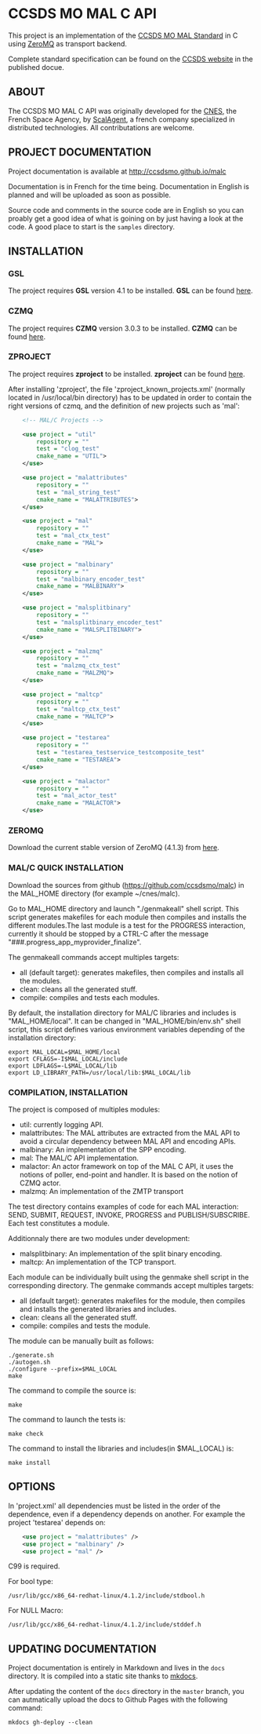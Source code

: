 # CCSDS MO MAL C API

This project is an implementation of the [CCSDS MO MAL Standard](https://en.wikipedia.org/wiki/CCSDS_Mission_Operations) in C using [ZeroMQ](zeromq.org) as transport backend.

Complete standard specification can be found on the [CCSDS website](http://public.ccsds.org/publications/BlueBooks.aspx) in the published docue.

## ABOUT

The CCSDS MO MAL C API was originally developed for the [CNES](http://cnes.fr), the French Space Agency, by [ScalAgent](http://www.scalagent.com/en/), a french company specialized in distributed technologies. All contributations are welcome.

## PROJECT DOCUMENTATION

Project documentation is available at http://ccsdsmo.github.io/malc

Documentation is in French for the time being. Documentation in English is planned and will be uploaded as soon as possible. 

Source code and comments in the source code are in English so you can proably get a good idea of what is goining on by just having a look at the code. A good place to start is the `samples` directory.

## INSTALLATION

### GSL

The project requires **GSL** version 4.1 to be installed. **GSL** can be found [here](https://github.com/imatix/gsl.git).


### CZMQ

The project requires **CZMQ** version 3.0.3 to be installed. **CZMQ** can be found [here](http://github.com/zeromq/czmq).

### ZPROJECT

The project requires **zproject** to be installed. **zproject** can be found [here](https://github.com/zeromq/zproject).

After installing 'zproject', the file 'zproject_known_projects.xml' (normally located in /usr/local/bin directory)
has to be updated in order to contain the right versions of czmq, and the definition of new projects such as 'mal':

```xml
    <!-- MAL/C Projects -->

    <use project = "util"
        repository = ""
        test = "clog_test"
        cmake_name = "UTIL">
    </use>

    <use project = "malattributes"
        repository = ""
        test = "mal_string_test"
        cmake_name = "MALATTRIBUTES">
    </use>

    <use project = "mal"
        repository = ""
        test = "mal_ctx_test"
        cmake_name = "MAL">
    </use>

    <use project = "malbinary"
        repository = ""
        test = "malbinary_encoder_test"
        cmake_name = "MALBINARY">
    </use>

    <use project = "malsplitbinary"
        repository = ""
        test = "malsplitbinary_encoder_test"
        cmake_name = "MALSPLITBINARY">
    </use>

    <use project = "malzmq"
        repository = ""
        test = "malzmq_ctx_test"
        cmake_name = "MALZMQ">
    </use>

    <use project = "maltcp"
        repository = ""
        test = "maltcp_ctx_test"
        cmake_name = "MALTCP">
    </use>

    <use project = "testarea"
        repository = ""
        test = "testarea_testservice_testcomposite_test"
        cmake_name = "TESTAREA">
    </use>

    <use project = "malactor"
        repository = ""
        test = "mal_actor_test"
        cmake_name = "MALACTOR">
    </use>
```

### ZEROMQ

Download the current stable version of ZeroMQ (4.1.3) from [here](http://zeromq.org/intro:get-the-software).

### MAL/C QUICK INSTALLATION

Download the sources from github (https://github.com/ccsdsmo/malc) in the MAL_HOME
directory (for example ~/cnes/malc).

Go to MAL_HOME directory and launch "./genmakeall" shell script. This script generates
makefiles for each module then compiles and installs the different modules.The last
module is a test for the PROGRESS interaction, currently it should be stopped by a
CTRL-C after the message "###.progress\_app\_myprovider\_finalize".

The genmakeall commands accept multiples targets: 
  - all (default target): generates makefiles, then compiles and installs
  all the modules.
  - clean: cleans all the generated stuff.
  - compile: compiles and tests each modules.

By default, the installation directory for MAL/C libraries and includes is "MAL_HOME/local".
It can be changed in "MAL_HOME/bin/env.sh" shell script, this script defines various
environment variables depending of the installation directory:

    export MAL_LOCAL=$MAL_HOME/local
    export CFLAGS=-I$MAL_LOCAL/include
    export LDFLAGS=-L$MAL_LOCAL/lib
    export LD_LIBRARY_PATH=/usr/local/lib:$MAL_LOCAL/lib

### COMPILATION, INSTALLATION

The project is composed of multiples modules:
  - util: currently logging API.
  - malattributes: The MAL attributes are extracted from the MAL API to avoid a circular
  dependency between MAL API and encoding APIs.
  - malbinary: An implementation of the SPP encoding.
  - mal: The MAL/C API implementation.
  - malactor: An actor framework on top of the MAL C API, it uses the notions of poller,
  end-point and handler. It is based on the notion of CZMQ actor.
  - malzmq: An implementation of the ZMTP transport

The test directory contains examples of code for each MAL interaction: SEND, SUBMIT, REQUEST,
INVOKE, PROGRESS and PUBLISH/SUBSCRIBE. Each test constitutes a module.

Additionnaly there are two modules under development:
  - malsplitbinary: An implementation of the split binary encoding.
  - maltcp: An implementation of the TCP transport.

Each module can be individually built using the genmake shell script in the corresponding
directory. The genmake commands accept multiples targets: 
  - all (default target): generates makefiles for the module, then compiles and installs
  the generated libraries and includes.
  - clean: cleans all the generated stuff.
  - compile: compiles and tests the module.

The module can be manually built as follows:

    ./generate.sh
    ./autogen.sh
    ./configure --prefix=$MAL_LOCAL
    make

The command to compile the source is:

    make

The command to launch the tests is:

    make check

The command to install the libraries and includes(in $MAL_LOCAL) is:

    make install

## OPTIONS

In 'project.xml' all dependencies must be listed in the order of the dependence,
even if a dependency depends on another. For example the project 'testarea' 
depends on:

```xml
    <use project = "malattributes" />
    <use project = "malbinary" />
    <use project = "mal" />
```

C99 is required.

For bool type:

    /usr/lib/gcc/x86_64-redhat-linux/4.1.2/include/stdbool.h

For NULL Macro:

    /usr/lib/gcc/x86_64-redhat-linux/4.1.2/include/stddef.h

## UPDATING DOCUMENTATION

Project documentation is entirely in Markdown and lives in the `docs` directory. It is compiled into a static site thanks to [mkdocs](http://www.mkdocs.org/).

After updating the content of the `docs` directory in the `master` branch, you can autmatically upload the docs to Github Pages with the following command:

    mkdocs gh-deploy --clean

